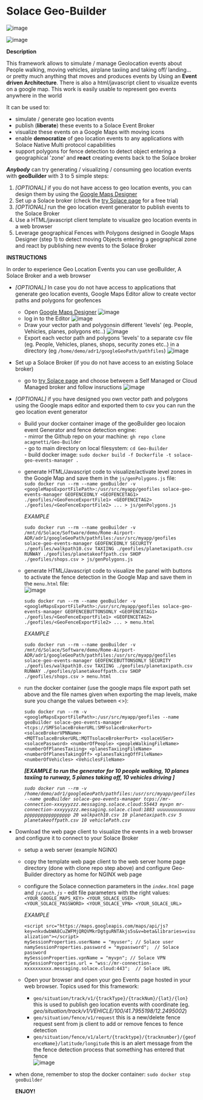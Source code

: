 # Solace Geo-Builder

![image](https://github.com/user-attachments/assets/1550a6f7-ad20-4453-b257-b2b3e6425c8f)

![image](https://github.com/user-attachments/assets/36af231d-2610-451f-8fe7-d8af6e7a2a12)

**Description**

This framework allows to simulate / manage Geolocation events about People walking, moving vehicles, airplane taxiing and taking off/ landing... or pretty much anything that moves and produces events by Using an **Event driven Architecture**. There is also a html/javascript client to visualize events on a google map. This work is easily usable to represent geo events anywhere in the world

It can be used to: 
* simulate / generate geo location events
* publish (**liberate**) these events to a Solace Event Broker
* visualize these events on a Google Maps with moving icons
* enable **democratize** of geo location events to any applications with Solace Native Multi protocol capabilities 
* support polygons for fence detection to detect object entering a geographical 'zone' and **react** creating events back to the Solace broker


***Anybody*** can try generating / visualizing / consuming geo location events with **geoBuilder** with 3 to 5 simple steps:
1. *[OPTIONAL]* if you do not have access to geo location events, you can design them by using the [Google Maps Designer](https://www.google.com/maps/about/mymaps/)
2. Set up a Solace broker (check the [try Solace page](https://solace.com/try-it-now/) for a free trial)
3. *[OPTIONAL]* run the geo location event generator to publish events to the Solace Broker
4. Use a HTML/javascript client template to visualize geo location events in a web browser
5. Leverage geographical Fences with Polygons designed in Google Maps Designer (step 1) to detect moving Objects entering a geographical zone and react by publishing new events to the Solace Broker

**INSTRUCTIONS**

In order to experience Geo Location Events you can use geoBuilder, A Solace Broker and a web browser
- *[OPTIONAL]* In case you do not have access to applications that generate geo location events, Google Maps Editor allow to create vector paths and polygons for geofences
  - Open [Google Maps Designer](https://www.google.com/maps/about/mymaps/)
  ![image](https://github.com/user-attachments/assets/d7d47e56-5184-4f4b-a86c-dcb8814e8d9a)
  - log in to the Editor
  ![image](https://github.com/user-attachments/assets/507ed8a3-e482-40bd-ae74-2d2ac987a4e2)  
  - Draw your vector path and polygonsin different 'levels' (eg. People, Vehicles, planes, polygons etc..)
  ![image](https://github.com/user-attachments/assets/cf72f3b1-1fbb-449a-a85c-6bf46025235c)
  - Export each vector path and polygons 'levels' to a separate csv file (eg. People, Vehicles, planes, shops, security zones etc..) in a directory (eg `/home/demo/adr1/googleGeoPath/pathfiles`)
  ![image](https://github.com/user-attachments/assets/be2358d3-5a92-4b53-9d21-a358ec1c0e48)


- Set up a Solace Broker (if you do not have access to an existing Solace broker)
  - go to [try Solace page](https://solace.com/try-it-now/) and choose betweem a Self Managed or Cloud Managed broker and follow insructions
  ![image](https://github.com/user-attachments/assets/9e609873-ced3-4b9a-84f1-d8b89378b0fc)

- *[OPTIONAL]* if you have designed you own vector path and polygons using the Google maps editor and exported them to csv you can run the geo location event generator
  - Build your docker container image of the geoBuilder geo locaion event Generator and fence detection engine: <BR>
    	- mirror the Github repo on your machine: `gh repo clone acagnetti/Geo-Builder` <BR>
        - go to main directory on local filesystem: `cd Geo-Builder` <BR>
    	- build docker image: `sudo docker build -f Dockerfile -t solace-geo-events-manager .`<BR>

  - generate HTML/Javascript code to visualize/activate level zones in the Google Map and save them in the `js/genPolygons.js` file: <BR>
    `sudo docker run --rm --name geoBuilder -v <googleMapsExportFilePath>:/usr/src/myapp/geofiles solace-geo-events-manager GEOFENCEONLY <GEOFENCETAG1> ./geofiles/<GeoFenceExportFile1> <GEOFENCETAG2> ./geofiles/<GeoFenceExportFile2> ... > js/genPolygons.js` <BR>

    *EXAMPLE* <BR>

     `sudo docker run --rm --name geoBuilder -v /mnt/d/Solace/Software/demo/Rome-Airport-ADR/adr1/googleGeoPath/pathfiles:/usr/src/myapp/geofiles solace-geo-events-manager GEOFENCEONLY SECURITY ./geofiles/walkpath10.csv TAXIING ./geofiles/planetaxipath.csv RUNWAY ./geofiles/planetakeoffpath.csv SHOP ./geofiles/shops.csv > js/genPolygons.js`

  - generate HTML/Javascript code to visualize the panel with buttons to activate the fence detection in the Google Map and save them in the `menu.html` file: <BR>
   ![image](https://github.com/user-attachments/assets/141c16e9-72d8-42df-bcd8-af68488437f1)

    `sudo docker run --rm --name geoBuilder -v <googleMapsExportFilePath>:/usr/src/myapp/geofiles solace-geo-events-manager GEOFENCEBUTTONSONLY <GEOFENCETAG1> ./geofiles/<GeoFenceExportFile1> <GEOFENCETAG2> ./geofiles/<GeoFenceExportFile2> ... > menu.html`

    *EXAMPLE* <BR>

     `sudo docker run --rm --name geoBuilder -v /mnt/d/Solace/Software/demo/Rome-Airport-ADR/adr1/googleGeoPath/pathfiles:/usr/src/myapp/geofiles solace-geo-events-manager GEOFENCEBUTTONSONLY SECURITY ./geofiles/walkpath10.csv TAXIING ./geofiles/planetaxipath.csv RUNWAY ./geofiles/planetakeoffpath.csv SHOP ./geofiles/shops.csv > menu.html`
    
  - run the docker container (use the google maps file export path set above and the file names given when exporting the map levels, make sure you change the values between <>):
    
      `sudo docker run --rm -v <googleMapsExportFilePath>:/usr/src/myapp/geofiles --name geoBuilder solace-geo-events-manager
       <tcps://SMFSolaceBrokerURL:SMFsolaceBrokerPort> <solaceBrokerVPNName> <MQTTsolaceBrokerURL:MQTTsolaceBrokerPort> <solaceUSer>
       <solacePassword> <numberOfPeople> <peopleWalkingFileName> <numberOfPlanesTaxiing> <planesTaxiingFileName> <numberOfPlanesTakingOff>
       <planesTakingOffFileName> <numberOfVehicles> <VehiclesFileName>` 

       ***[EXAMPLE to run the generator for 10 people walking, 10 planes taxiing to runway, 5 planes taking off, 10 vehicles driving ]***

       *`sudo docker run --rm -v /home/demo/adr1/googleGeoPath/pathfiles:/usr/src/myapp/geofiles --name geoBuilder solace-geo-events-manager
       tcps://mr-connection-xxxyyyzzz.messaging.solace.cloud:55443 myvpn mr-connection-xxxyyyzzz.messaging.solace.cloud:1883 uuuuuuuuuuuuuu
       ppppppppppppppppp 20 walkpath10.csv 10 planetaxipath.csv 5 planetakeoffpath.csv 10 vehiclePath.csv`*

- Download the web page client to visualize the events in a web browser and configure it to connect to your Solace Broker
  - setup a web server (example NGINX)
  - copy the template web page client to the web server home page directory (done with clone repo step above) and configure Geo-Builder directory as home for NGINX web page
  - configure the Solace connection parameters in the *`index.html`* page and *`js/auth.js`*
      	- edit file parameters with the right values:
   		`<YOUR_GOOGLE_MAPS_KEY> <YOUR_SOLACE_USER> <YOUR_SOLACE_PASSWORD> <YOUR_SOLACE_VPN> <YOUR_SOLACE_URL>`
		

      *EXAMPLE* <BR>

       `<script src="https://maps.googleapis.com/maps/api/js?key=nkvdwbWA8CuZWFMjQRQVMkrDgtguRNTAkjs5s&v=beta&libraries=visualization"></script>` <BR>
    	`mySessionProperties.userName = "myuser"; // Solace user` <BR>
    	`namySessionProperties.password = "mypassword";  // Solace password` <BR>
    	`mySessionProperties.vpnName = "myvpn"; // Solace VPN` <BR>
    	`mySessionProperties.url = "wss://mr-connection-xxxxxxxxxx.messaging.solace.cloud:443";  // Solace URL` <BR>

  - Open your browser and open your geo Events page hosted in your web browser.
    Topics used for this framework:
    - `geo/situation/track/v1/{trackType}/{trackNum}/{lat}/{lon}` this is used to publish geo location events with coordinate (eg. *geo/situation/track/v1/VEHICLE/100/41.7955198/12.2495002*)<BR>
    - `geo/situation/fence/v1/request` this is a new/delete fence request sent from js client to add or remove fences to fence detection<BR>
    - `geo/situation/fence/v1/alert/{tracktype}/{tracknumber}/{geofenceName}/latitude/longitude` this is an alert message from the the fence detection process that something has entered that fence<BR>
    ![image](https://github.com/user-attachments/assets/9c75f615-0d19-486d-8cc9-662c09dfe2b0) <BR>

- when done, remember to stop the docker container: `sudo docker stop geoBuilder`<BR>

  **ENJOY!**
